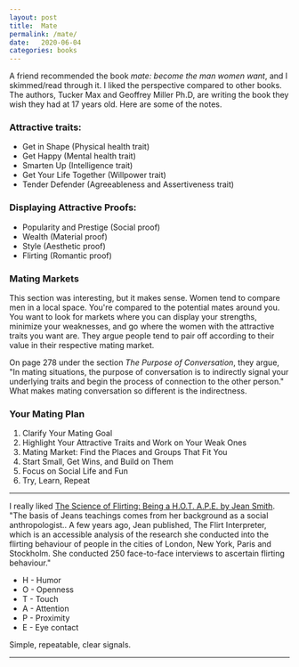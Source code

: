 ```yaml
---
layout: post
title:  Mate
permalink: /mate/
date:   2020-06-04
categories: books
---
```


<!-- Google tag (gtag.js) -->
<script async src="https://www.googletagmanager.com/gtag/js?id=G-XSFETPYL59"></script>
<script>
  window.dataLayer = window.dataLayer || [];
  function gtag(){dataLayer.push(arguments);}
  gtag('js', new Date());

  gtag('config', 'G-XSFETPYL59');
</script>

A friend recommended the book _mate: become the man women want_, and I skimmed/read through it. I liked the perspective compared to other books. The authors, Tucker Max and Geoffrey Miller Ph.D, are writing the book they wish they had at 17 years old. Here are some of the notes.

### Attractive traits:

- Get in Shape (Physical health trait)
- Get Happy (Mental health trait)
- Smarten Up (Intelligence trait)
- Get Your Life Together (Willpower trait)
- Tender Defender (Agreeableness and Assertiveness trait)

### Displaying Attractive Proofs:

- Popularity and Prestige (Social proof)
- Wealth (Material proof)
- Style (Aesthetic proof)
- Flirting (Romantic proof)

### Mating Markets

This section was interesting, but it makes sense. Women tend to compare men in a local space. You're compared to the potential mates around you. You want to look for markets where you can display your strengths, minimize your weaknesses, and go where the women with the attractive traits you want are. They argue people tend to pair off according to their value in their respective mating market.

On page 278 under the section _The Purpose of Conversation_, they argue, "In mating situations, the purpose of conversation is to indirectly signal your underlying traits and begin the process of connection to the other person." What makes mating conversation so different is the indirectness.

### Your Mating Plan

1. Clarify Your Mating Goal
2. Highlight Your Attractive Traits and Work on Your Weak Ones
3. Mating Market: Find the Places and Groups That Fit You
4. Start Small, Get Wins, and Build on Them
5. Focus on Social Life and Fun
6. Try, Learn, Repeat

---

I really liked [The Science of Flirting: Being a H.O.T. A.P.E. by Jean Smith](https://www.youtube.com/watch?v=5cQoGNEcc5Q). "The basis of Jeans teachings comes from her background as a social anthropologist.. A few years ago, Jean published, The Flirt Interpreter, which is an accessible analysis of the research she conducted into the flirting behaviour of people in the cities of London, New York, Paris and Stockholm. She conducted 250 face-to-face interviews to ascertain flirting behaviour."

- H - Humor
- O - Openness
- T - Touch
- A - Attention
- P - Proximity
- E - Eye contact

Simple, repeatable, clear signals.

---
